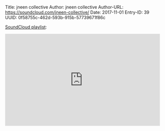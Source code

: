 Title: jneen collective
Author: jneen collective
Author-URL: https://soundcloud.com/jneen-collective/
Date: 2017-11-01
Entry-ID: 39
UUID: 0f58755c-462d-593b-915b-57739671f86c

[SoundCloud playlist](https://soundcloud.com/jneen-collective/sets/novembeat-2017):

<iframe width="100%" height="300" scrolling="no" frameborder="no" allow="autoplay" src="https://w.soundcloud.com/player/?url=https%3A//api.soundcloud.com/playlists/365157667&color=%23ff5500&auto_play=false&hide_related=false&show_comments=true&show_user=true&show_reposts=false&show_teaser=true&visual=true"></iframe>

